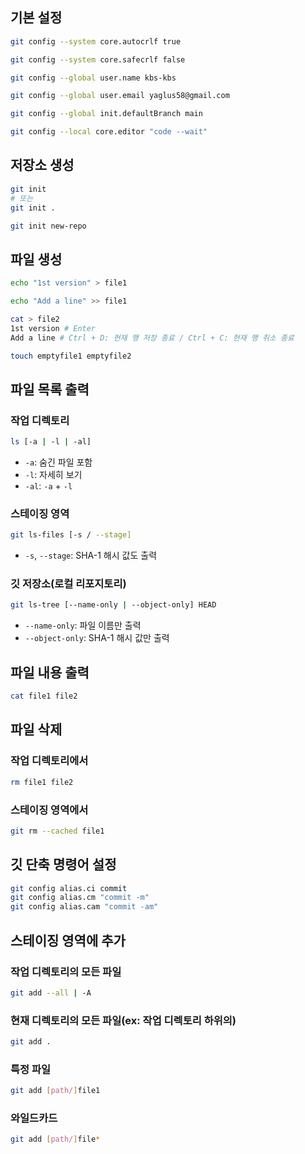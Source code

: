 ## 기본 설정

```bash
git config --system core.autocrlf true
```

```bash
git config --system core.safecrlf false
```   

```bash
git config --global user.name kbs-kbs
```

```bash
git config --global user.email yaglus58@gmail.com
```

```bash
git config --global init.defaultBranch main
```

```bash
git config --local core.editor "code --wait"
```

## 저장소 생성

```bash
git init
# 또는
git init .
```

```bash
git init new-repo
```

## 파일 생성

```bash
echo "1st version" > file1
```

```bash
echo "Add a line" >> file1
```

```bash
cat > file2
1st version # Enter
Add a line # Ctrl + D: 현재 행 저장 종료 / Ctrl + C: 현재 행 취소 종료
```

```bash
touch emptyfile1 emptyfile2
```

## 파일 목록 출력
### 작업 디렉토리

```bash
ls [-a | -l | -al]
```

- `-a`: 숨긴 파일 포함
- `-l`: 자세히 보기
- `-al`: `-a` + `-l`

### 스테이징 영역

```bash
git ls-files [-s / --stage]
```
- `-s`, `--stage`: SHA-1 해시 값도 출력

### 깃 저장소(로컬 리포지토리)

```bash
git ls-tree [--name-only | --object-only] HEAD
```

- `--name-only`: 파일 이름만 출력
- `--object-only`: SHA-1 해시 값만 출력

## 파일 내용 출력

```bash
cat file1 file2
```

## 파일 삭제
### 작업 디렉토리에서

```bash
rm file1 file2
```

### 스테이징 영역에서

```bash
git rm --cached file1
```

## 깃 단축 명령어 설정

```bash
git config alias.ci commit
git config alias.cm "commit -m"
git config alias.cam "commit -am"
```

## 스테이징 영역에 추가
### 작업 디렉토리의 모든 파일

```bash
git add --all | -A
```

### 현재 디렉토리의 모든 파일(ex: 작업 디렉토리 하위의)

```bash
git add .
```

### 특정 파일

```bash
git add [path/]file1
```

### 와일드카드

```bash
git add [path/]file*
```


